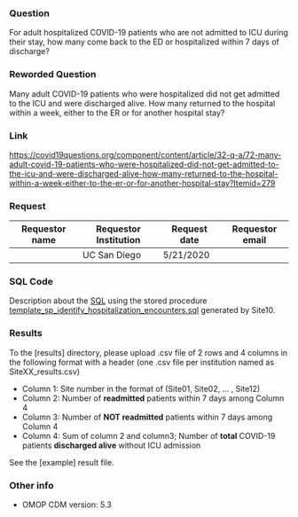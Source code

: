 ### Question
For adult hospitalized COVID-19 patients who are not admitted to ICU during their stay, how many come back to the ED or hospitalized within 7 days of discharge?

### Reworded Question
Many adult COVID-19 patients who were hospitalized did not get admitted to the ICU and were discharged alive.  How many returned to the hospital within a week, either to the ER or for another hospital stay?

### Link
https://covid19questions.org/component/content/article/32-q-a/72-many-adult-covid-19-patients-who-were-hospitalized-did-not-get-admitted-to-the-icu-and-were-discharged-alive-how-many-returned-to-the-hospital-within-a-week-either-to-the-er-or-for-another-hospital-stay?Itemid=279

### Request
| Requestor name | Requestor Institution| Request date | Requestor email        |
|----------------|----------------------|--------------|------------------------|
|    | UC San Diego         | 5/21/2020    | |


### SQL Code
Description about the [SQL](sql/template_query.sql) using the stored procedure [template_sp_identify_hospitalization_encounters.sql](https://github.com/DBMI/R2D2-Public/blob/master/Question_0000/sql/template_sp_identify_hospitalization_encounters.sql) generated by Site10.


### Results
To the [results] directory, please upload .csv file of 2 rows and 4 columns in the following format with a header (one .csv file per institution named as SiteXX_results.csv)
  * Column 1: Site number in the format of (Site01, Site02, ... , Site12)
  * Column 2: Number of **readmitted** patients within 7 days among Column 4
  * Column 3: Number of **NOT readmitted** patients within 7 days among Column 4
  * Column 4: Sum of column 2 and column3; Number of **total** COVID-19 patients **discharged alive** without ICU admission

See the [example] result file.


### Other info
  * OMOP CDM version: 5.3
